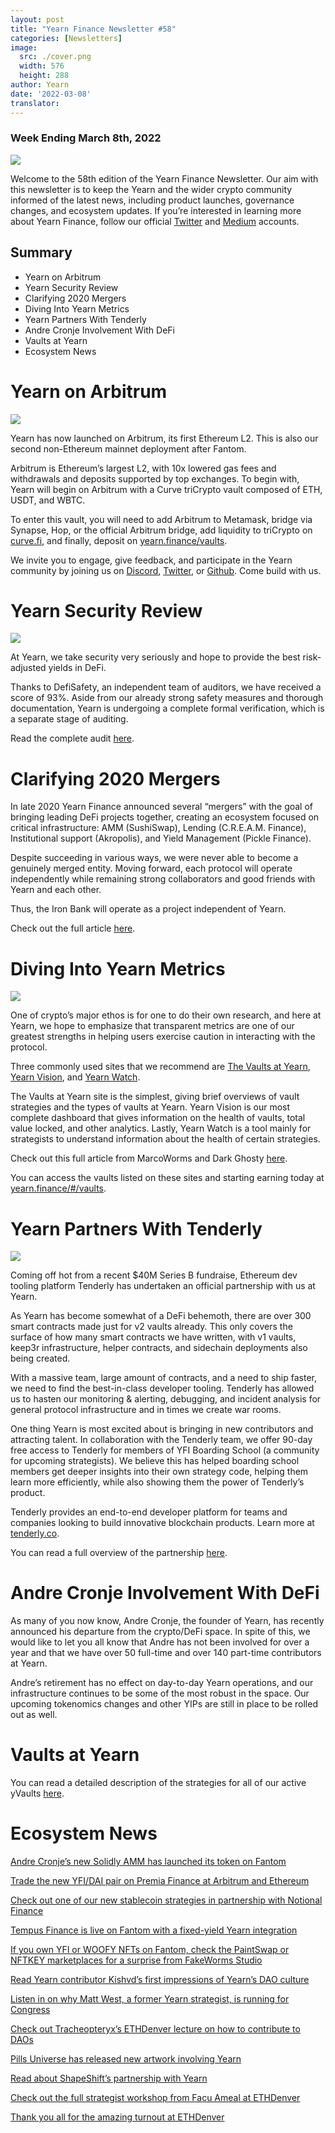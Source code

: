 ```yaml
---
layout: post
title: "Yearn Finance Newsletter #58"
categories: [Newsletters]
image:
  src: ./cover.png
  width: 576
  height: 288
author: Yearn
date: '2022-03-08'
translator:
---
```


### Week Ending March 8th, 2022

![](./image1.png?w=1456&h=733)

Welcome to the 58th edition of the Yearn Finance Newsletter. Our aim with this newsletter is to keep the Yearn and the wider crypto community informed of the latest news, including product launches, governance changes, and ecosystem updates. If you’re interested in learning more about Yearn Finance, follow our official [Twitter](https://twitter.com/iearnfinance) and [Medium](https://medium.com/iearn) accounts.

## Summary

- Yearn on Arbitrum
- Yearn Security Review
- Clarifying 2020 Mergers
- Diving Into Yearn Metrics
- Yearn Partners With Tenderly
- Andre Cronje Involvement With DeFi
- Vaults at Yearn 
- Ecosystem News

# Yearn on Arbitrum

![](./image2.jpg?w=1000&h=1000)

Yearn has now launched on Arbitrum, its first Ethereum L2. This is also our second non-Ethereum mainnet deployment after Fantom.

Arbitrum is Ethereum’s largest L2, with 10x lowered gas fees and withdrawals and deposits supported by top exchanges. To begin with, Yearn will begin on Arbitrum with a Curve triCrypto vault composed of ETH, USDT, and WBTC.

To enter this vault, you will need to add Arbitrum to Metamask, bridge via Synapse, Hop, or the official Arbitrum bridge, add liquidity to triCrypto on [curve.fi](https://arbitrum.curve.fi/), and finally, deposit on [yearn.finance/vaults](http://yearn.finance/vaults).

We invite you to engage, give feedback, and participate in the Yearn community by joining us on [Discord](https://discord.gg/8rF374XkXy), [Twitter](http://twitter.com/iearnfinance), or [Github](http://github.com/yearn). Come build with us.

# Yearn Security Review

![](./image3.jpg?w=1000&h=563)

At Yearn, we take security very seriously and hope to provide the best risk-adjusted yields in DeFi. 

Thanks to DefiSafety, an independent team of auditors, we have received a score of 93%. Aside from our already strong safety measures and thorough documentation, Yearn is undergoing a complete formal verification, which is a separate stage of auditing.

Read the complete audit [here](https://www.defisafety.com/pqrs/354).

# Clarifying 2020 Mergers

In late 2020 Yearn Finance announced several “mergers” with the goal of bringing leading DeFi projects together, creating an ecosystem focused on critical infrastructure: AMM (SushiSwap), Lending (C.R.E.A.M. Finance), Institutional support (Akropolis), and Yield Management (Pickle Finance).

Despite succeeding in various ways, we were never able to become a genuinely merged entity. Moving forward, each protocol will operate independently while remaining strong collaborators and good friends with Yearn and each other.

Thus, the Iron Bank will operate as a project independent of Yearn.

Check out the full article [here](https://medium.com/iearn/clarifying-2020-mergers-an-independent-iron-bank-a6f8f3f4c25e).

# Diving Into Yearn Metrics

![](./image4.png?w=1400&h=625)

One of crypto’s major ethos is for one to do their own research, and here at Yearn, we hope to emphasize that transparent metrics are one of our greatest strengths in helping users exercise caution in interacting with the protocol.

Three commonly used sites that we recommend are [The Vaults at Yearn](https://vaults.yearn.finance/), [Yearn Vision](https://yearn.vision/), and [Yearn Watch](https://yearn.watch/).

The Vaults at Yearn site is the simplest, giving brief overviews of vault strategies and the types of vaults at Yearn. Yearn Vision is our most complete dashboard that gives information on the health of vaults, total value locked, and other analytics. Lastly, Yearn Watch is a tool mainly for strategists to understand information about the health of certain strategies.

Check out this full article from MarcoWorms and Dark Ghosty [here](https://medium.com/iearn/diving-into-yearn-metrics-8c3fb0520927).

You can access the vaults listed on these sites and starting earning today at [yearn.finance/#/vaults](https://yearn.finance/#/vaults).

# Yearn Partners With Tenderly

![](./image5.png?w=1400&h=670)

Coming off hot from a recent $40M Series B fundraise, Ethereum dev tooling platform Tenderly has undertaken an official partnership with us at Yearn.

As Yearn has become somewhat of a DeFi behemoth, there are over 300 smart contracts made just for v2 vaults already. This only covers the surface of how many smart contracts we have written, with v1 vaults, keep3r infrastructure, helper contracts, and sidechain deployments also being created.

With a massive team, large amount of contracts, and a need to ship faster, we need to find the best-in-class developer tooling. Tenderly has allowed us to hasten our monitoring & alerting, debugging, and incident analysis for general protocol infrastructure and in times we create war rooms.

One thing Yearn is most excited about is bringing in new contributors and attracting talent. In collaboration with the Tenderly team, we offer 90-day free access to Tenderly for members of YFI Boarding School (a community for upcoming strategists). We believe this has helped boarding school members get deeper insights into their own strategy code, helping them learn more efficiently, while also showing them the power of Tenderly’s product.

Tenderly provides an end-to-end developer platform for teams and companies looking to build innovative blockchain products. Learn more at [tenderly.co](https://tenderly.co/).

You can read a full overview of the partnership [here](https://medium.com/iearn/yearn-finance-partners-with-tenderly-to-supercharge-development-debugging-incident-analysis-6489260298a5).

# Andre Cronje Involvement With DeFi

As many of you now know, Andre Cronje, the founder of Yearn, has recently announced his departure from the crypto/DeFi space. In spite of this, we would like to let you all know that Andre has not been involved for over a year and that we have over 50 full-time and over 140 part-time contributors at Yearn.

Andre’s retirement has no effect on day-to-day Yearn operations, and our infrastructure continues to be some of the most robust in the space. Our upcoming tokenomics changes and other YIPs are still in place to be rolled out as well.

# Vaults at Yearn 

You can read a detailed description of the strategies for all of our active yVaults [here](https://medium.com/yearn-state-of-the-vaults/the-vaults-at-yearn-9237905ffed3).


# Ecosystem News

[Andre Cronje’s new Solidly AMM has launched its token on Fantom](https://solidly.exchange/)

[Trade the new YFI/DAI pair on Premia Finance at Arbitrum and Ethereum](https://twitter.com/PremiaFinance/status/1497313221123837959)

[Check out one of our new stablecoin strategies in partnership with Notional Finance](https://twitter.com/teddywoodward/status/1497229571799801865)

[Tempus Finance is live on Fantom with a fixed-yield Yearn integration](https://twitter.com/TempusFinance/status/1495747382285377538)

[If you own YFI or WOOFY NFTs on Fantom, check the PaintSwap or NFTKEY marketplaces for a surprise from FakeWorms Studio](https://twitter.com/MarcoWorms/status/1497601119220076544)

[Read Yearn contributor Kishvd’s first impressions of Yearn’s DAO culture](https://kishvd.medium.com/my-first-impressions-of-being-a-contributor-at-yearn-e154743b9cd5)

[Listen in on why Matt West, a former Yearn strategist, is running for Congress](https://twitter.com/DeFi_Dad/status/1496568281070776321?s=20&t=FA6P4ib_P1NZz_lmoXxvSw)

[Check out Tracheopteryx’s ETHDenver lecture on how to contribute to DAOs](https://youtu.be/anDAtWrhDnE)

[Pills Universe has released new artwork involving Yearn](https://twitter.com/pillsuniverse/status/1494343761022918658)

[Read about ShapeShift’s partnership with Yearn](https://medium.com/@ShapeShift.com/what-is-yearn-shapeshifts-partnership-with-yearn-finance-a94985af1b09)

[Check out the full strategist workshop from Facu Ameal at ETHDenver](https://www.youtube.com/watch?v=6og7NV7lzUk&feature=youtu.be)

[Thank you all for the amazing turnout at ETHDenver](https://twitter.com/iearnfinance/status/1496568330546782208?s=20&t=FA6P4ib_P1NZz_lmoXxvSw)
